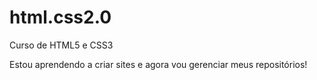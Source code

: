 # html.css2.0
 Curso de HTML5 e CSS3

 Estou aprendendo a criar sites e agora vou gerenciar meus repositórios!
 